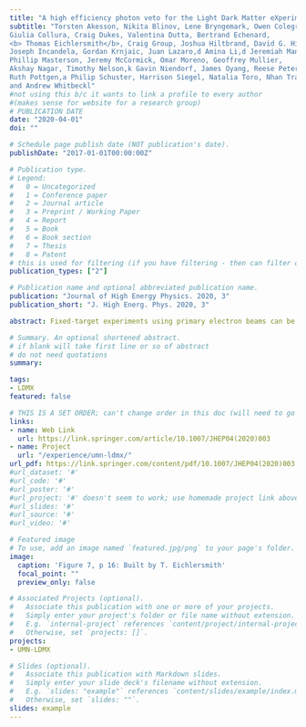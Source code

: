 ```yaml
---
title: "A high efficiency photon veto for the Light Dark Matter eXperiment"
subtitle: "Torsten Akesson, Nikita Blinov, Lene Bryngemark, Owen Colegrove,
Giulia Collura, Craig Dukes, Valentina Dutta, Bertrand Echenard,
<b> Thomas Eichlersmith</b>, Craig Group, Joshua Hiltbrand, David G. Hitlin,
Joseph Incandela, Gordan Krnjaic, Juan Lazaro,d Amina Li,d Jeremiah Mans,
Phillip Masterson, Jeremy McCormick, Omar Moreno, Geoffrey Mullier,
Akshay Nagar, Timothy Nelson,k Gavin Niendorf, James Oyang, Reese Petersen,
Ruth Pottgen,a Philip Schuster, Harrison Siegel, Natalia Toro, Nhan Tranb
and Andrew Whitbeckl"
#not using this b/c it wants to link a profile to every author
#(makes sense for website for a research group)
# PUBLICATION DATE
date: "2020-04-01" 
doi: ""

# Schedule page publish date (NOT publication's date).
publishDate: "2017-01-01T00:00:00Z"

# Publication type.
# Legend: 
#   0 = Uncategorized
#   1 = Conference paper
#   2 = Journal article
#   3 = Preprint / Working Paper
#   4 = Report
#   5 = Book
#   6 = Book section
#   7 = Thesis
#   8 = Patent
# this is used for filtering (if you have filtering - then can filter out by 'type')
publication_types: ["2"]

# Publication name and optional abbreviated publication name.
publication: "Journal of High Energy Physics. 2020, 3"
publication_short: "J. High Energ. Phys. 2020, 3"

abstract: Fixed-target experiments using primary electron beams can be powerful discovery tools for light dark matter in the sub-GeV mass range. The Light Dark Matter eXperiment (LDMX) is designed to measure missing momentum in high-rate electron fixed-target reactions with beam energies of 4 GeV to 16 GeV. A prerequisite for achieving several important sensitivity milestones is the capability to efficiently reject backgrounds associated with few-GeV bremsstrahlung, by twelve orders of magnitude, while maintaining high efficiency for signal. The primary challenge arises from events with photo-nuclear reactions faking the missing-momentum property of a dark matter signal. We present a methodology developed for the LDMX detector concept that is capable of the required rejection. By employing a detailed Geant4-based model of the detector response, we demonstrate that the sampling calorimetry proposed for LDMX can achieve better than 10<sup>−13</sup> rejection of few-GeV photons. This suggests that the luminosity-limited sensitivity of LDMX can be realized at 4 GeV and higher beam energies.

# Summary. An optional shortened abstract.
# if blank will take first line or so of abstract
# do not need quotations 
summary: 

tags:
- LDMX
featured: false

# THIS IS A SET ORDER; can't change order in this doc (will need to go into the html docs)
links:
- name: Web Link
  url: https://link.springer.com/article/10.1007/JHEP04(2020)003
- name: Project
  url: "/experience/umn-ldmx/"
url_pdf: https://link.springer.com/content/pdf/10.1007/JHEP04(2020)003.pdf
#url_dataset: '#'
#url_code: '#'
#url_poster: '#'
#url_project: '#' doesn't seem to work; use homemade project link above 
#url_slides: '#'
#url_source: '#'
#url_video: '#'

# Featured image
# To use, add an image named `featured.jpg/png` to your page's folder. 
image:
  caption: 'Figure 7, p 16: Built by T. Eichlersmith'
  focal_point: ""
  preview_only: false

# Associated Projects (optional).
#   Associate this publication with one or more of your projects.
#   Simply enter your project's folder or file name without extension.
#   E.g. `internal-project` references `content/project/internal-project/index.md`.
#   Otherwise, set `projects: []`.
projects:
- UMN-LDMX

# Slides (optional).
#   Associate this publication with Markdown slides.
#   Simply enter your slide deck's filename without extension.
#   E.g. `slides: "example"` references `content/slides/example/index.md`.
#   Otherwise, set `slides: ""`.
slides: example
---
```



